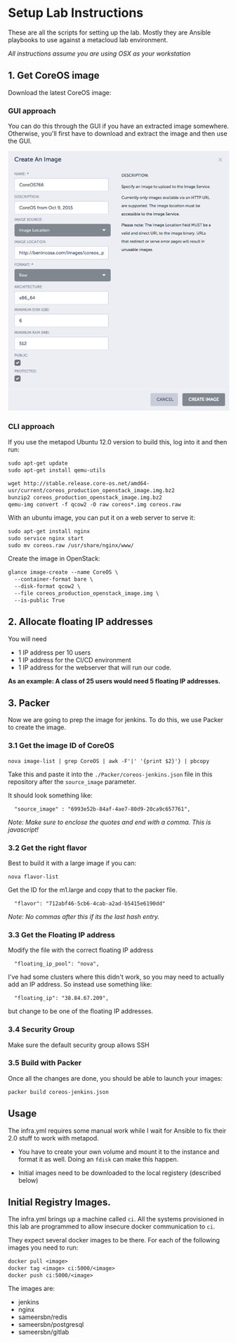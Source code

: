# Setup Lab Instructions

These are all the scripts for setting up the lab.  Mostly they
are Ansible playbooks to use against a metacloud lab environment. 

_All instructions assume you are using OSX as your workstation_

## 1. Get CoreOS image

Download the latest CoreOS image: 

### GUI approach
You can do this through the GUI if you have an extracted image somewhere.  Otherwise, you'll first have to download and extract the image and then use the GUI. 

![coreos](./images/glance.png)

### CLI approach

If you use the metapod Ubuntu 12.0 version to build this, log into it and then run: 
```
sudo apt-get update
sudo apt-get install qemu-utils
```

```
wget http://stable.release.core-os.net/amd64-usr/current/coreos_production_openstack_image.img.bz2
bunzip2 coreos_production_openstack_image.img.bz2
qemu-img convert -f qcow2 -O raw coreos*.img coreos.raw
```

With an ubuntu image, you can put it on a web server to serve it: 
```
sudo apt-get install nginx
sudo service nginx start
sudo mv coreos.raw /usr/share/nginx/www/
```

Create the image in OpenStack: 
```
glance image-create --name CoreOS \
  --container-format bare \
  --disk-format qcow2 \
  --file coreos_production_openstack_image.img \
  --is-public True
```

## 2. Allocate floating IP addresses

You will need 
* 1 IP address per 10 users
* 1 IP address for the CI/CD environment
* 1 IP address for the webserver that will run our code. 

__As an example: A class of 25 users would need 5 floating IP addresses.__


## 3. Packer

Now we are going to prep the image for jenkins.  To do this, we use Packer to create the image.  

### 3.1 Get the image ID of CoreOS

```
nova image-list | grep CoreOS | awk -F'|' '{print $2}'} | pbcopy
```
Take this and paste it into the ```./Packer/coreos-jenkins.json``` file in this repository after the ```source_image``` parameter. 

It should look something like:
```
  "source_image" : "6993e52b-84af-4ae7-80d9-20ca9c657761", 
```
_Note: Make sure to enclose the quotes and end with a comma.  This is javascript!_

### 3.2 Get the right flavor

Best to build it with a large image if you can: 
```
nova flavor-list
```
Get the ID for the m1.large and copy that to the packer file. 
```
  "flavor": "712abf46-5cb6-4cab-a2ad-b5415e6190dd"
```
_Note: No commas after this if its the last hash entry._ 

### 3.3 Get the Floating IP address

Modify the file with the correct floating IP address
```
  "floating_ip_pool": "nova",
```
I've had some clusters where this didn't work, so you may need to actually add an IP address.  So instead use something like: 
```
  "floating_ip": "38.84.67.209",
```
but change to be one of the floating IP addresses. 

### 3.4 Security Group

Make sure the default security group allows SSH

### 3.5 Build with Packer

Once all the changes are done, you should be able to launch your images: 
```
packer build coreos-jenkins.json
```




## Usage

The infra.yml requires some manual work while I wait for Ansible to 
fix their 2.0 stuff to work with metapod.  

* You have to create your own volume and mount it to the instance and
format it as well.  Doing an ```fdisk``` can make this happen.  

* Initial images need to be downloaded to the local registery (described below)

## Initial Registry Images. 

The infra.yml brings up a machine called ```ci```.  All the systems provisioned
in this lab are programmed to allow insecure docker communication to ```ci```. 

They expect several docker images to be there.  For each of the following
images you need to run: 

```
docker pull <image>
docker tag <image> ci:5000/<image>
docker push ci:5000/<image>
```

The images are: 

* jenkins
* nginx
* sameersbn/redis
* sameersbn/postgresql
* sameersbn/gitlab
